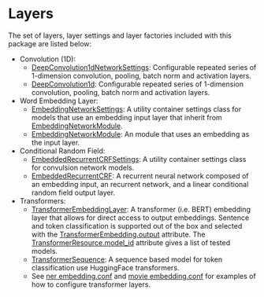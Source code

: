 # Layers

The set of layers, layer settings and layer factories included with this
package are listed below:

* Convolution (1D):
  * [DeepConvolution1dNetworkSettings]: Configurable repeated series of
    1-dimension convolution, pooling, batch norm and activation layers.
  * [DeepConvolution1d]: Configurable repeated series of 1-dimension
    convolution, pooling, batch norm and activation layers.
* Word Embedding Layer:
  * [EmbeddingNetworkSettings]: A utility container settings class for models
    that use an embedding input layer that inherit from
    [EmbeddingNetworkModule].
  * [EmbeddingNetworkModule]: An module that uses an embedding as the input
    layer.
* Conditional Random Field:
  * [EmbeddedRecurrentCRFSettings]: A utility container settings class for
    convulsion network models.
  * [EmbeddedRecurrentCRF]: A recurrent neural network composed of an embedding
    input, an recurrent network, and a linear conditional random field output
    layer.
* Transformers:
  * [TransformerEmbeddingLayer]: A transformer (i.e. BERT) embedding layer that
    allows for direct access to output embeddings.  Sentence and token
    classification is supported out of the box and selected with the
    [TransformerEmbedding.output] attribute.  The
    [TransformerResource.model_id] attribute gives a list of tested models.
  * [TransformerSequence]: A sequence based model for token classification use
    HuggingFace transformers.
  * See [ner embedding.conf] and [movie embedding.conf] for examples of how to
    configure transformer layers.

<!-- links -->
[DeepConvolution1dNetworkSettings]: ../api/zensols.deepnlp.layer.html#zensols.deepnlp.layer.conv.DeepConvolution1dNetworkSettings
[DeepConvolution1d]: ../api/zensols.deepnlp.layer.html#zensols.deepnlp.layer.conv.DeepConvolution1d
[EmbeddingNetworkSettings]: ../api/zensols.deepnlp.layer.html#zensols.deepnlp.layer.embed.EmbeddingNetworkSettings
[EmbeddingNetworkModule]: ../api/zensols.deepnlp.layer.html#zensols.deepnlp.layer.embed.EmbeddingNetworkModule
[EmbeddedRecurrentCRFSettings]: ../api/zensols.deepnlp.layer.html#zensols.deepnlp.layer.embrecurcrf.EmbeddedRecurrentCRFSettings
[EmbeddedRecurrentCRF]: ../api/zensols.deepnlp.layer.html#zensols.deepnlp.layer.embrecurcrf.EmbeddedRecurrentCRF
[TransformerEmbeddingLayer]: ../api/zensols.deepnlp.transformer.html#zensols.deepnlp.transformer.layer.TransformerEmbeddingLayer
[TransformerResource.model_id]: ../api/deepnlp/api/zensols.deepnlp.transformer.html#zensols.deepnlp.transformer.resource.TransformerResource.model_id
[ner embedding.conf]: https://github.com/plandes/deepnlp/blob/master/example/ner/resources/embedding.conf
[movie embedding.conf]: https://github.com/plandes/deepnlp/blob/master/example/movie/resources/embedding.conf
[TransformerEmbedding.output]: ../api/zensols.deepnlp.transformer.html#zensols.deepnlp.transformer.embed.TransformerEmbedding.output
[TransformerSequence]: ../api/zensols.deepnlp.transformer.html?highlight=transformersequence#zensols.deepnlp.transformer.layer.TransformerSequence
